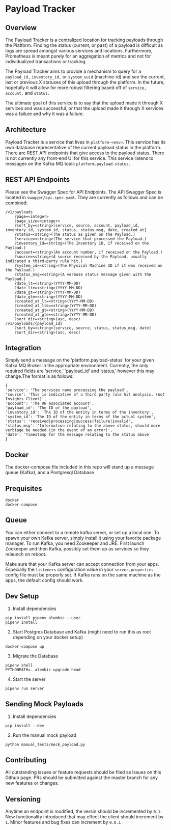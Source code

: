 Payload Tracker
===========================================


Overview
--------------------
The Payload Tracker is a centralized location for tracking payloads through the Platform. Finding the status (current, or past) of a payload is difficult as logs are spread amongst various services and locations. Furthermore, Prometheus is meant purely for an aggregation of metrics and not for individualized transactions or tracking.

The Payload Tracker aims to provide a mechanism to query for a `payload_id,` `inventory_id,` or `system_uuid` (machine-id) and see the current, last or previous X statuses of this upload through the platform. In the future, hopefully it will allow for more robust filtering based off of `service,` `account,` and `status.`

The ultimate goal of this service is to say that the upload made it through X services and was successful, or that the upload made it through X services was a failure and why it was a failure.


Architecture
--------------------
Payload Tracker is a service that lives in `platform-<env>`. This service has its own database representative of the current payload status in the platform. There are REST API endpoints that give access to the payload status. There is not currently any front-end UI for this service. This service listens to messages on the Kafka MQ topic `platform.payload-status.`


REST API Endpoints
--------------------
Please see the Swagger Spec for API Endpoints. The API Swagger Spec is located in `swagger/api.spec.yaml`. They are currently as follows and can be combined:
```
/v1/payloads
	?page=<integer>
	?page_size=<integer>
	?sort_by=<string>[service, source, account, payload_id, inventory_id, system_id, status, status_msg, date, created_at]
	?status=<string>(The status as given on the Payload.)
	?service=<string>(The service that processed the Payload.)
	?inventory_id=<string>(The Inventory ID, if received on the Payload.)
	?account=<string>(An account number, if received on the Payload.)
	?source=<string>(A source received by the Payload, usually indicated a third-party rule hit.)
	?system_id=<string>(The Physical Machine ID if it was received on the Payload.)
	?status_msg=<string>(A verbose status message given with the Payload.)
	?date_lt=<string>(YYYY-MM-DD)
	?date_lte=<string>(YYYY-MM-DD)
	?date_gt=<string>(YYYY-MM-DD)
	?date_gte=<string>(YYYY-MM-DD)
	?created_at_lt=<string>(YYYY-MM-DD)
	?created_at_lte=<string>(YYYY-MM-DD)
	?created_at_gt=<string>(YYYY-MM-DD)
	?created_at_gte=<string>(YYYY-MM-DD)
	?sort_dir=<string>(asc, desc)
/v1/payloads/{payload_id}
	?sort_by=<string>[service, source, status, status_msg, date]
	?sort_dir=<string>(asc, desc)
```


Integration
--------------------
Simply send a message on the ‘platform.payload-status’ for your given Kafka MQ Broker in the appropriate environment. Currently, the only required fields are ‘service,’ ‘payload_id’ and ‘status,’ however this may change.The format is as follows:

```
{ 	
'service': 'The services name processing the payload',
'source': 'This is indicative of a third party rule hit analysis. (not Insights Client)',
'account': 'The RH associated account',
'payload_id': 'The ID of the payload',
'inventory_id': 'The ID of the entity in terms of the inventory',
'system_id': 'The ID of the entity in terms of the actual system',
'status': 'received|processing|success|failure|invalid',
'status_msg': 'Information relating to the above status, should more verbiage be needed (in the event of an error)',
'date': 'Timestamp for the message relating to the status above' 
}
```


Docker
--------------------

The docker-compose file included in this repo will stand up a message queue (Kafka), and
a Postgresql Database


Prequisites
--------------------
    docker
    docker-compose


Queue
--------------------

You can either connect to a remote kafka server, or set up a local one. To spawn your own
Kafka server, simply install it using your favorite package manager. To run Kafka, you need
Zookeeper and JRE. First launch Zookeeper and then Kafka, possibly set them up as services
so they relaunch on reboot.

Make sure that your Kafka server can accept connection from your apps. Especially the
`listeners` configuration value in your `server.properties` config file must be properly
set. If Kafka runs on the same machine as the apps, the default config should work.


Dev Setup
--------------------
1. Install dependencies
```
pip install pipenv alembic --user
pipenv install
```

2. Start Postgres Database and Kafka (might need to run this as root depending on your docker setup)
```
docker-compose up
```

3. Migrate the Database
```
pipenv shell
PYTHONPATH=. alembic upgrade head
```

4. Start the server
```
pipenv run server
```


Sending Mock Payloads
--------------------
1. Install dependencies
```
pip install --dev
```

2. Run the manual mock payload
```
python manual_tests/mock_payload.py
```


Contributing
--------------------
All outstanding issues or feature requests should be filed as Issues on this Github
page. PRs should be submitted against the master branch for any new features or changes.


Versioning
--------------------
Anytime an endpoint is modified, the versin should be incremented by `0.1`. New
functionality introduced that may effect the client should increment by `1`. Minor
features and bug fixes can increment by `0.0.1`
